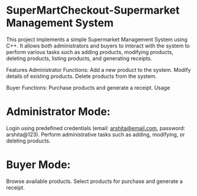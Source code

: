 # SuperMartCheckout-Supermarket Management System

This project implements a simple Supermarket Management System using C++. It allows both administrators and buyers to interact with the system to perform various tasks such as adding products, modifying products, deleting products, listing products, and generating receipts.

Features
  Administrator Functions:
    Add a new product to the system.
    Modify details of existing products.
    Delete products from the system.
    
  Buyer Functions:
    Purchase products and generate a receipt.
    Usage

  
# Administrator Mode:
  Login using predefined credentials (email: arshita@email.com, password: arshita@123).
  Perform administrative tasks such as adding, modifying, or deleting products.

# Buyer Mode:
  Browse available products.
  Select products for purchase and generate a receipt.
